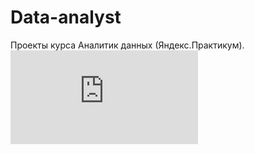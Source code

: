 # Data-analyst
Проекты курса Аналитик данных (Яндекс.Практикум).
![Иллюстрация к проекту](https://github.com/aznaur-arkelov/Data-analyst/files/11709149/be001ec0_._._._20232.00987.pdf)
